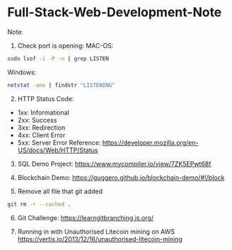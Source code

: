 # Full-Stack-Web-Development-Note
Note:
1. Check port is opening:
MAC-OS:
```bash
sudo lsof -i -P -n | grep LISTEN
```
Windows:
```bash
netstat -ano | findstr "LISTENING"
```

2. HTTP Status Code:
- 1xx: Informational
- 2xx: Success
- 3xx: Redirection
- 4xx: Client Error
- 5xx: Server Error
Reference: https://developer.mozilla.org/en-US/docs/Web/HTTP/Status

3. SQL Demo Project:
https://www.mycompiler.io/view/7ZK5EPwt68f

4. Blockchain Demo:
https://guggero.github.io/blockchain-demo/#!/block

5. Remove all file that git added
```bash
git rm -r --cached .
```

6. Git Challenge:
https://learngitbranching.js.org/

7. Running in with Unauthorised Litecoin mining on AWS
https://vertis.io/2013/12/16/unauthorised-litecoin-mining


